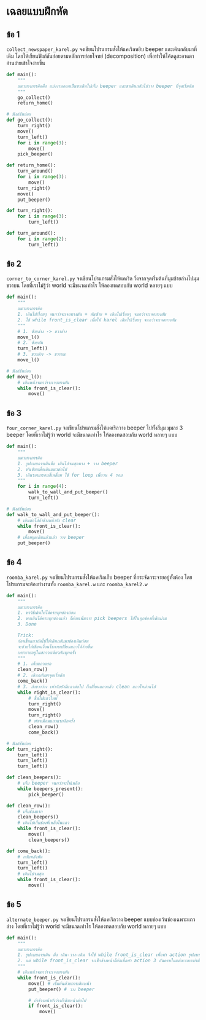 # เฉลยแบบฝึกหัด

## ข้อ 1
`collect_newspaper_karel.py` จงเขียนโปรแกรมสั่งให้แคเริลหยิบ beeper และเดินกลับมาที่เดิม โดยให้เขียนฟังก์ชันย่อยตามหลักการย่อยโจทย์ (decomposition) เพื่อทำให้โค้ดดูสะอาดตา อ่านง่ายเข้าใจง่ายขึ้น 
```python
def main():
    """
    แนวทางการคิดคือ แบ่งงานออกเป็นขาเดินไปเก็บ beeper และขาเดินกลับไปวาง beeper ที่จุดเริ่มต้น
    """
    go_collect()
    return_home()

# ฟังก์ชันย่อย
def go_collect():
    turn_right()
    move()
    turn_left()
    for i in range(3):
        move()
    pick_beeper()

def return_home():
    turn_around()
    for i in range(3):
        move()
    turn_right()
    move()
    put_beeper()

def turn_right():
    for i in range(3):
        turn_left()

def turn_around():
    for i in range(2):
        turn_left()
```

## ข้อ 2 
`corner_to_corner_karel.py`  จงเขียนโปรแกรมสั่งให้แคเริล วิ่งจากจุดเริ่มต้นที่มุมซ้ายล่างไปมุมขวาบน โดยที่เราไม่รู้ว่า world จะมีขนาดเท่าไร ให้ลองทดสอบกับ world หลายๆ แบบ
```python
def main():
    """
    แนวทางการคิด
    1. เดินไปเรื่อยๆ จนกว่าจะเจอทางตัน + หันซ้าย + เดินไปเรื่อยๆ จนกว่าจะเจอทางตัน
    2. ใช้ while front_is_clear เพื่อให้ karel เดินไปเรื่อยๆ จนกว่าจะเจอทางตัน
    """
    # 1. ซ้ายล่าง -> ขวาล่าง
    move_l()
    # 2. ซ้ายหัน
    turn_left()
    # 3. ขวาล่าง -> ขวาบน
    move_l()

# ฟังก์ชันย่อย
def move_l():
    # เดินหน้าจนกว่าจะเจอทางตัน
    while front_is_clear():
        move()
```

## ข้อ 3 
`four_corner_karel.py` จงเขียนโปรแกรมสั่งให้แคเริลวาง beeper ไปทั้งสี่มุม มุมละ 3 beeper โดยที่เราไม่รู้ว่า world จะมีขนาดเท่าไร ให้ลองทดสอบกับ world หลายๆ แบบ
```python
def main():
    """
    แนวทางการคิด
    1. รูปแบบการเดินคือ เดินไปจนสุดทาง + วาง beeper
    2. หันซ้ายเพื่อเดินแนวต่อไป
    3. เดินรอบกรอบสี่เหลี่ยม ใช้ for loop เพื่อวน 4 รอบ
    """
    for i in range(4):
        walk_to_wall_and_put_beeper()
        turn_left()

# ฟังก์ชันย่อย
def walk_to_wall_and_put_beeper():
    # เดินต่อไปถ้าข้างหน้ายัง clear
    while front_is_clear():
        move()
    # เมื่อหยุดเดินแล้วแล้ว วาง beeper
    put_beeper()
```

## ข้อ 4
`roomba_karel.py`  จงเขียนโปรแกรมสั่งให้แคเริลเก็บ beeper ที่กระจัดกระจายอยู่ทั้งห้อง โดยโปรแกรมจะต้องทำงานทั้ง `roomba_karel.w` และ `roomba_karel2.w`
```python
def main():
    """
    แนวทางการคิด
    1. หาวิธีเดินให้ได้ครบทุกช่องก่อน
    2. พอเดินได้ครบทุกช่องแล้ว ก็ค่อยเพิ่มการ pick beepers ไปในทุกช่องที่เดินผ่าน
    3. Done

    Trick:
    ก่อนขึ้นแถวถัดไปให้เดินกลับมาช่องเดิมก่อน
    จะช่วยให้เขียนเงื่อนไขการเปลี่ยนแถวได้ง่ายขึ้น
    เพราะจะอยู่ในสภาวะเดียวกันทุกครั้ง
    """
    # 1. เก็บแถวแรก
    clean_row()
    # 2. เดินกลับมาจุดเริ่มต้น
    come_back()
    # 3. ถ้าขวาว่าง เท่ากับยังมีแถวต่อไป ก็เปลี่ยนแถวแล้ว clean แถวใหม่วนไป
    while right_is_clear():
        # ขึ้นไปแถวใหม่
        turn_right()
        move()
        turn_right()
        # ทำเหมือนแถวแรกอีกครั้ง
        clean_row()
        come_back()

# ฟังก์ชันย่อย
def turn_right():
    turn_left()
    turn_left()
    turn_left()

def clean_beepers():
    # เก็บ beeper จนกว่าจะไม่เหลือ
    while beepers_present():
        pick_beeper()

def clean_row():
    # เก็บช่องแรก
    clean_beepers()
    # เดินไปเก็บช่องที่เหลือในแถว
    while front_is_clear():
        move()
        clean_beepers()

def come_back():
    # กลับหลังหัน
    turn_left()
    turn_left()
    # เดินไปจนสุด
    while front_is_clear():
        move()
```

## ข้อ 5
`alternate_beeper.py` จงเขียนโปรแกรมสั่งให้แคเริลวาง beeper แบบช่องเว้นช่องเฉพาะแถวล่าง โดยที่เราไม่รู้ว่า world จะมีขนาดเท่าไร ให้ลองทดสอบกับ world หลายๆ แบบ
```python
def main():
    """
    แนวทางการคิด
    1. รูปแบบการเดิน คือ เดิน-วาง-เดิน จึงใช้ while front_is_clear เพื่อทำ action รูปแบบเดิมไปเรื่อยๆ จนกว่าจะเจอทางตัน 
    2. แต่ while front_is_clear จะเช็กข้างหน้าก็ต่อเมื่อทำ action 3 อันครบในแต่ละรอบเท่านั้น หลังจากที่วาง beeper แล้วเดินก้าวต่อไป จึงจำเป็นต้องเช็กว่าข้างหน้า clear หรือไม่ จึงใช้ if front_is_clear
    """
    # เดินหน้าจนกว่าจะเจอทางตัน
    while front_is_clear():
        move() # เริ่มต้นด้วยการเดินหน้า
        put_beeper() # วาง beeper

        # ถ้าข้างหน้ายังว่างก็เดินหน้าต่อไป
        if front_is_clear():
            move()
```